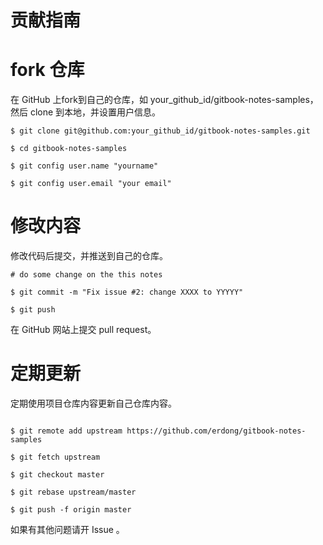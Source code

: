 # 贡献指南

# fork 仓库

在 GitHub 上fork到自己的仓库，如 your_github_id/gitbook-notes-samples，然后 clone 到本地，并设置用户信息。

```
$ git clone git@github.com:your_github_id/gitbook-notes-samples.git

$ cd gitbook-notes-samples

$ git config user.name "yourname"

$ git config user.email "your email"
```

# 修改内容
修改代码后提交，并推送到自己的仓库。

```
# do some change on the this notes

$ git commit -m "Fix issue #2: change XXXX to YYYYY"

$ git push
```

在 GitHub 网站上提交 pull request。

# 定期更新
定期使用项目仓库内容更新自己仓库内容。

```

$ git remote add upstream https://github.com/erdong/gitbook-notes-samples

$ git fetch upstream

$ git checkout master

$ git rebase upstream/master

$ git push -f origin master

```

如果有其他问题请开 Issue 。
